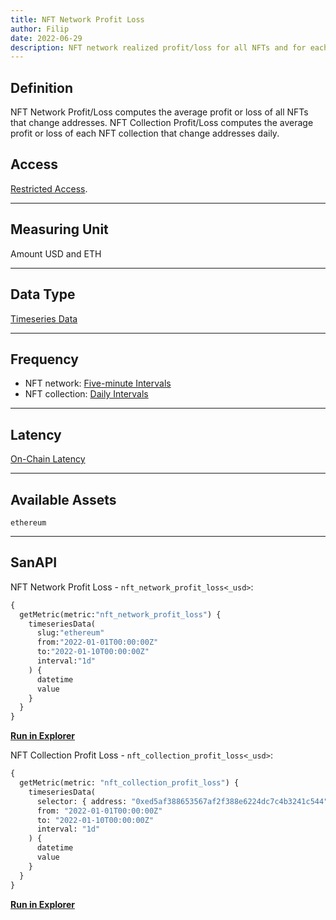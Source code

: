 ```yaml
---
title: NFT Network Profit Loss
author: Filip
date: 2022-06-29
description: NFT network realized profit/loss for all NFTs and for each NFT collection separately
---
```

## Definition


NFT Network Profit/Loss computes the average profit or loss of all NFTs 
that change addresses. 
NFT Collection Profit/Loss computes the average profit or loss of each 
NFT collection that change addresses daily.


## Access

[Restricted Access](/metrics/details/access#restricted-access).

---

## Measuring Unit

Amount USD and ETH

---

## Data Type

[Timeseries Data](/metrics/details/data-type#timeseries-data)

---

## Frequency

* NFT network: [Five-minute Intervals](/metrics/details/frequency#five-minute-frequency)
* NFT collection: [Daily Intervals](/metrics/details/frequency#daily-frequency)

---

## Latency

[On-Chain Latency](/metrics/details/latency#on-chain-latency)

---

## Available Assets

`ethereum`

---

## SanAPI

NFT Network Profit Loss - `nft_network_profit_loss<_usd>`:

```graphql
{
  getMetric(metric:"nft_network_profit_loss") {
    timeseriesData(
      slug:"ethereum"
      from:"2022-01-01T00:00:00Z"
      to:"2022-01-10T00:00:00Z"
      interval:"1d"
    ) {
      datetime
      value
    }
  }
}
```

**[Run in
Explorer](<https://api.santiment.net/graphiql?query=%7B%0A%09getMetric(metric%3A%22nft_network_profit_loss%22)%20%7B%0A%20%20%20%20timeseriesData(%0A%20%20%20%20%20%20slug%3A%22ethereum%22%0A%20%20%20%20%20%20from%3A%222022-01-01T00%3A00%3A00Z%22%0A%20%20%20%20%20%20to%3A%222022-01-10T00%3A00%3A00Z%22%0A%20%20%20%20%20%20interval%3A%221d%22%0A%20%20%20%20)%20%7B%0A%20%20%20%20%20%20datetime%0A%20%20%20%20%20%20value%0A%20%20%20%20%7D%0A%20%20%7D%0A%7D%0A>)**

NFT Collection Profit Loss - `nft_collection_profit_loss<_usd>`:

```graphql
{
  getMetric(metric: "nft_collection_profit_loss") {
    timeseriesData(
      selector: { address: "0xed5af388653567af2f388e6224dc7c4b3241c544" }
      from: "2022-01-01T00:00:00Z"
      to: "2022-01-10T00:00:00Z"
      interval: "1d"
    ) {
      datetime
      value
    }
  }
}
```

**[Run in
Explorer](<https://api.santiment.net/graphiql?query=%7B%0A%20%20getMetric(metric%3A%20%22nft_collection_profit_loss%22)%20%7B%0A%20%20%20%20timeseriesData(%0A%20%20%20%20%20%20selector%3A%20%7B%20address%3A%20%220xed5af388653567af2f388e6224dc7c4b3241c544%22%20%7D%0A%20%20%20%20%20%20from%3A%20%222022-01-01T00%3A00%3A00Z%22%0A%20%20%20%20%20%20to%3A%20%222022-01-10T00%3A00%3A00Z%22%0A%20%20%20%20%20%20interval%3A%20%221d%22%0A%20%20%20%20)%20%7B%0A%20%20%20%20%20%20datetime%0A%20%20%20%20%20%20value%0A%20%20%20%20%7D%0A%20%20%7D%0A%7D>)**
